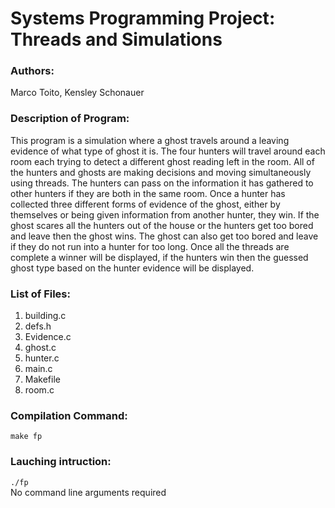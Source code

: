 # Systems Programming Project: Threads and Simulations
### Authors:
Marco Toito, Kensley Schonauer

### Description of Program:
This program is a simulation where a ghost travels around a leaving evidence of what type of ghost it is. The four hunters will travel around each room each trying to detect a different ghost reading left in the room. All of the hunters and ghosts are making decisions and moving simultaneously using threads. The hunters can pass on the information it has gathered to other hunters if they are both in the same room. Once a hunter has collected three different forms of evidence of the ghost, either by themselves or being given information from another hunter, they win. If the ghost scares all the hunters out of the house or the hunters get too bored and leave then the ghost wins. The ghost can also get too bored and leave if they do not run into a hunter for too long. Once all the threads are complete a winner will be displayed, if the hunters win then the guessed ghost type based on the hunter evidence will be displayed.

### List of Files:
1. building.c
2. defs.h
3. Evidence.c
4. ghost.c
5. hunter.c
6. main.c
7. Makefile
8. room.c
	
### Compilation Command:
`make fp`
	
### Lauching intruction:
`./fp` \
No command line arguments required
